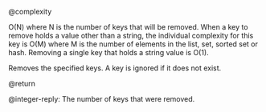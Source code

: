 @complexity

O(N) where N is the number of keys that will be removed. When a key to remove
holds a value other than a string, the individual complexity for this key is
O(M) where M is the number of elements in the list, set, sorted set or hash.
Removing a single key that holds a string value is O(1).

Removes the specified keys.  A key is ignored if it does not exist.

@return

@integer-reply: The number of keys that were removed.

